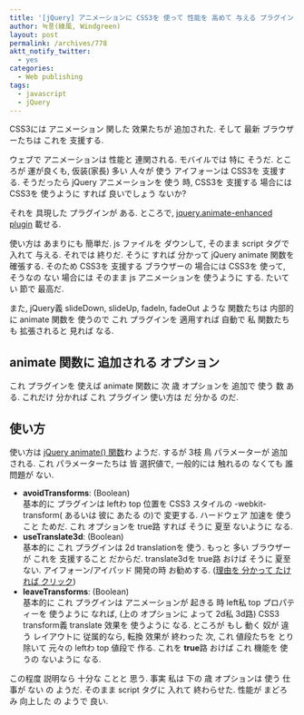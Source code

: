 ```yaml
---
title: '[jQuery] アニメーションに CSS3を 使って 性能を 高めて 与える プラグイン &#8211; jquery.animate-enhanced plugin'
author: 녹풍(綠風, Windgreen)
layout: post
permalink: /archives/778
aktt_notify_twitter:
  - yes
categories:
  - Web publishing
tags:
  - javascript
  - jQuery
---
```

CSS3には アニメーション 関した 效果たちが 追加された. そして 最新 ブラウザーたちは これを 支援する.

ウェブで アニメーションは 性能と 連関される. モバイルでは 特に そうだ. ところが 運が良くも, 仮装(家長) 多い 人々が 使う アイフォーンは CSS3を 支援する. そうだったら jQuery アニメーションを 使う 時, CSS3を 支援する 場合には CSS3を 使うように すれば 良いでしょう ないか?

それを 具現した プラグインが ある. ところで, <a target="_top" href="http://playground.benbarnett.net/jquery-animate-enhanced/">jquery.animate-enhanced plugin</a> 載せる.

使い方は あまりにも 簡単だ. js ファイルを ダウンして, そのまま script タグで 入れて 与える. それでは 終りだ. そうに すれば 分かって jQuery animate 関数を 確張する. そのため CSS3を 支援する ブラウザーの 場合には CSS3を 使って, そうなの ない 場合には そのまま js アニメーションを 使うように する. たいてい 節で 最高だ.

また, jQuery義 slideDown, slideUp, fadeIn, fadeOut ような 関数たちは 内部的に animate 関数を 使うので これ プラグインを 適用すれば 自動で 私 関数たちも 拡張されると 見れば なる. 

## animate 関数に 追加される オプション

これ プラグインを 使えば animate 関数に 次 歳 オプションを 追加で 使う 数 ある. これだけ 分かれば これ プラグイン 使い方は だ 分かる のだ.

## 使い方

使い方は <a target="_top" href="http://api.jquery.com/animate/">jQuery animate() 関数</a>わ ようだ. するが 3枝 鳥 パラメーターが 追加される. これ パラメーターたちは 皆 選択値で, 一般的には 触れるの なくても 誰 問題が ない.

*   **avoidTransforms**: (Boolean)  
    基本的に プラグインは leftわ top 位置を CSS3 スタイルの -webkit-transform( あるいは 彼に あたる の)で 変更する. ハードウェア 加速を 使うこと ためだ. これ オプションを true路 すれば そうに 夏至 ないように なる.
*   **useTranslate3d**: (Boolean)  
    基本的に これ プラグインは 2d translationを 使う. もっと 多い ブラウザーが これを 支援すること だからだ. translate3dを true路 おけば そうに 夏至 ない. アイフォーン/アイパッド 開発の時 お勧めする. (<a target="_top" href="http://www.benbarnett.net/2010/08/30/writing-html-and-css-for-mobile-safari-just-the-same-old-code/">理由を 分かって たければ クリック</a>)
*   **leaveTransforms**: (Boolean)  
    基本的に これ プラグインは アニメーションが 起きる 時 left私 top プロパティーを 使うように なれば, (上の オプションに よって 2d私 3d路) CSS3 transform義 translate 效果を 使うように なる. ところが もし 動く 奴が 違う レイアウトに 従属的なら, 転換 效果が 終わった 次, これ 値段たちを とり除いて 元々の leftわ top 値段で 作る. これを **true**路 おけば これ 機能を 使うの ないように なる.

この程度 説明なら 十分な ことと 思う. 事実 私は 下の 歳 オプションは 使う 仕事が ない の ようだ. そのまま script タグに 入れて 終わらせた. 性能が まどろみ 向上した の ようで 良い.